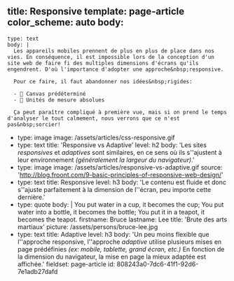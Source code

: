 title: Responsive
template: page-article
color_scheme: auto
body:
  -
    type: text
    body: |
      Les appareils mobiles prennent de plus en plus de place dans nos vies. En conséquence, il est impossible lors de la conception d'un site web de faire fi des multiples dimensions d'écrans qu'ils engendrent. D'où l'importance d'adopter une approche&nbsp;responsive.
      
      Pour ce faire, il faut abandonner nos idées&nbsp;rigides:
      
      - 🚫 Canvas prédéterminé
      - 🚫 Unités de mesure absolues
      
      Ça peut paraître compliqué à première vue, mais si on prend le temps d'analyser le tout calmement, nous verrons que ce n'est pas&nbsp;sorcier!
  -
    type: image
    image: /assets/articles/css-responsive.gif
  -
    type: text
    title: 'Responsive vs Adaptive'
    level: h2
    body: 'Les sites _responsives_ et _adaptives_ sont similaires, en ce sens où ils s''ajustent à leur environnement *(généralement la largeur du&nbsp;navigateur)*.'
  -
    type: image
    image: /assets/articles/responsive-vs-adaptive.gif
    source: 'http://blog.froont.com/9-basic-principles-of-responsive-web-design/'
  -
    type: text
    title: Responsive
    level: h3
    body: 'Le contenu est fluide et donc s''ajuste parfaitement à la dimension de l''écran, peu importe cette dernière.'
  -
    type: quote
    body: |
      You put water in a cup, it becomes the cup;
      You put water into a bottle, it becomes the bottle;
      You put it in a teapot, it becomes the teapot.
    firstname: Bruce
    lastname: Lee
    title: 'Brute des arts martiaux'
    picture: /assets/persons/bruce-lee.jpg
  -
    type: text
    title: Adaptive
    level: h3
    body: 'Un peu moins flexible que l''approche responsive, l''approche _adaptive_ utilise plusieurs mises en page prédéfinies *(ex: mobile, tablette, grand écran, etc.)* En fonction de la dimension du navigateur, la mise en page la mieux adaptée est affichée.'
fieldset: page-article
id: 808243a0-7dc6-41f1-92d6-7e1adb27dafd
